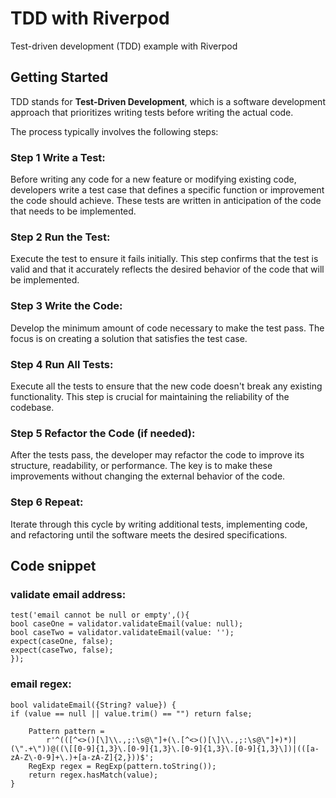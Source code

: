 # TDD with Riverpod

Test-driven development (TDD) example with Riverpod

## Getting Started

TDD stands for **Test-Driven Development**, which is a software development approach that
prioritizes writing tests before writing the actual code.

The process typically involves the following steps:

### Step 1 Write a Test: ###

Before writing any code for a new feature or modifying existing code, developers write a test case
that defines a specific function or improvement the code should achieve.
These tests are written in anticipation of the code that needs to be implemented.

### Step 2 Run the Test: ###

Execute the test to ensure it fails initially. This step confirms that the test is valid and that it
accurately reflects the desired behavior of the code that will be implemented.

### Step 3 Write the Code: ###

Develop the minimum amount of code necessary to make the test pass. The focus is on creating a
solution that satisfies the test case.

### Step 4 Run All Tests: ###

Execute all the tests to ensure that the new code doesn't break any existing functionality.
This step is crucial for maintaining the reliability of the codebase.

### Step 5 Refactor the Code (if needed): ###

After the tests pass, the developer may refactor the code to improve its structure, readability, or
performance.
The key is to make these improvements without changing the external behavior of the code.

### Step 6 Repeat: ###

Iterate through this cycle by writing additional tests, implementing code, and refactoring until the
software meets the desired specifications.

## Code snippet

### validate email address: ###

```
test('email cannot be null or empty',(){
bool caseOne = validator.validateEmail(value: null);
bool caseTwo = validator.validateEmail(value: '');
expect(caseOne, false);
expect(caseTwo, false);
});
```

### email regex: ###

```
bool validateEmail({String? value}) {
if (value == null || value.trim() == "") return false;

    Pattern pattern =
        r'^(([^<>()[\]\\.,;:\s@\"]+(\.[^<>()[\]\\.,;:\s@\"]+)*)|(\".+\"))@((\[[0-9]{1,3}\.[0-9]{1,3}\.[0-9]{1,3}\.[0-9]{1,3}\])|(([a-zA-Z\-0-9]+\.)+[a-zA-Z]{2,}))$';
    RegExp regex = RegExp(pattern.toString());
    return regex.hasMatch(value);
}
```
